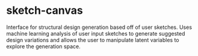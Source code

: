 # sketch-canvas

Interface for structural design generation based off of user sketches. Uses machine learning analysis of user input sketches to generate suggested design variations and allows the user to manipulate latent variables to explore the generation space.
